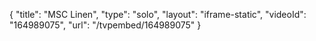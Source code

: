 {
    "title": "MSC Linen",
    "type": "solo",
    "layout": "iframe-static",
    "videoId": "164989075",
    "url": "\/tvpembed\/164989075"
}